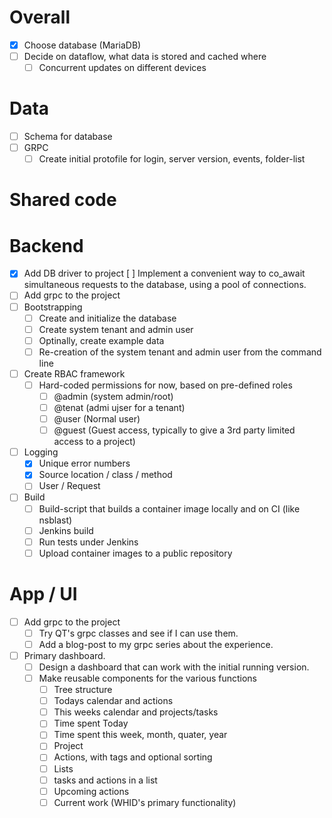 # Overall
- [x] Choose database (MariaDB)
- [ ] Decide on dataflow, what data is stored and cached where
    - [ ] Concurrent updates on different devices

# Data
- [ ] Schema for database
- [ ] GRPC
    - [ ] Create initial protofile for login, server version, events, folder-list

# Shared code

# Backend
- [x] Add DB driver to project
    [ ] Implement a convenient way to co_await simultaneous requests to the database, using a pool of connections.
- [ ] Add grpc to the project
- [ ] Bootstrapping
    - [ ] Create and initialize the database
    - [ ] Create system tenant and admin user
    - [ ] Optinally, create example data
    - [ ] Re-creation of the system tenant and admin user from the command line
- [ ] Create RBAC framework
    - [ ] Hard-coded permissions for now, based on pre-defined roles
        - [ ] @admin (system admin/root)
        - [ ] @tenat (admi ujser for a tenant)
        - [ ] @user (Normal user)
        - [ ] @guest (Guest access, typically to give a 3rd party limited access to a project)
- [ ] Logging
    - [x] Unique error numbers
    - [x] Source location / class / method
    - [ ] User / Request
- [ ] Build
    - [ ] Build-script that builds a container image locally and on CI (like nsblast)
    - [ ] Jenkins build
    - [ ] Run tests under Jenkins
    - [ ] Upload container images to a public repository

# App / UI
- [ ] Add grpc to the project
    - [ ] Try QT's grpc classes and see if I can use them.
    - [ ] Add a blog-post to my grpc series about the experience.

- [ ] Primary dashboard.
    - [ ] Design a dashboard that can work with the initial running version.
    - [ ] Make reusable components for the various functions
        - [ ] Tree structure
        - [ ] Todays calendar and actions
        - [ ] This weeks calendar and projects/tasks
        - [ ] Time spent Today
        - [ ] Time spent this week, month, quater, year
        - [ ] Project
        - [ ] Actions, with tags and optional sorting
        - [ ] Lists
        - [ ] tasks and actions in a list
        - [ ] Upcoming actions
        - [ ] Current work (WHID's primary functionality)
